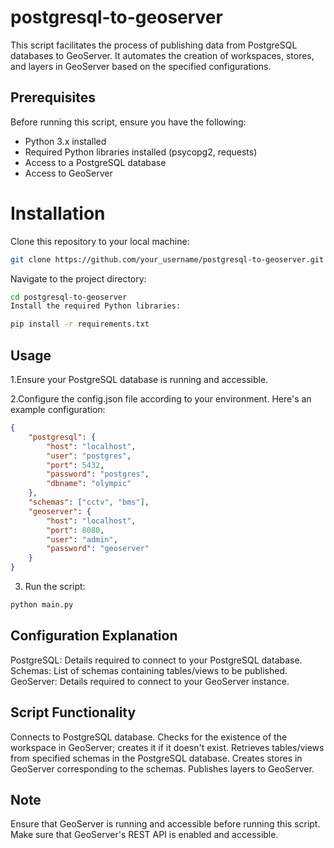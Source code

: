 # postgresql-to-geoserver
This script facilitates the process of publishing data from PostgreSQL databases to GeoServer. It automates the creation of workspaces, stores, and layers in GeoServer based on the specified configurations.

## Prerequisites
Before running this script, ensure you have the following:

* Python 3.x installed
* Required Python libraries installed (psycopg2, requests)
* Access to a PostgreSQL database
* Access to GeoServer

# Installation
Clone this repository to your local machine:

```bash
git clone https://github.com/your_username/postgresql-to-geoserver.git
```

Navigate to the project directory:

```bash
cd postgresql-to-geoserver
Install the required Python libraries:
```

```bash
pip install -r requirements.txt
```

## Usage
1.Ensure your PostgreSQL database is running and accessible.

2.Configure the config.json file according to your environment. Here's an example configuration:
```json
{
    "postgresql": {
        "host": "localhost",
        "user": "postgres",
        "port": 5432,
        "password": "postgres",
        "dbname": "olympic"
    },
    "schemas": ["cctv", "bms"],
    "geoserver": {
        "host": "localhost",
        "port": 8080,
        "user": "admin",
        "password": "geoserver"
    }
}
```
3. Run the script:

```bash
python main.py
```

## Configuration Explanation
PostgreSQL: Details required to connect to your PostgreSQL database.
Schemas: List of schemas containing tables/views to be published.
GeoServer: Details required to connect to your GeoServer instance.

## Script Functionality
Connects to PostgreSQL database.
Checks for the existence of the workspace in GeoServer; creates it if it doesn't exist.
Retrieves tables/views from specified schemas in the PostgreSQL database.
Creates stores in GeoServer corresponding to the schemas.
Publishes layers to GeoServer.

## Note
Ensure that GeoServer is running and accessible before running this script.
Make sure that GeoServer's REST API is enabled and accessible.

